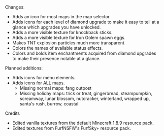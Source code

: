 Changes:
* Adds an icon for most maps in the map selector.
* Adds icons for each level of diamond upgrade to make it easy to tell at a glance which upgrades you have unlocked.
* Adds a more visible texture for knockback sticks.
* Adds a more visible texture for Iron Golem spawn eggs.
* Makes TNT explosion particles much more transparent.
* Colors the names of available status effects.
* Colors and bolds item enchantments acquired from diamond upgrades to make their presence notable at a glance.

Planned additions:
* Adds icons for menu elements.
* Adds icons for ALL maps.
  * Missing normal maps: fang outpost
  * Missing holiday maps: trick or treat, gingerbread, steampumpkin, screamway, lunar blossom, nutcracker, winterland, wrapped up, santa's rush, burrow, coastal

Credits
* Edited vanilla textures from the default Minecraft 1.8.9 resource pack.
* Edited textures from FurfNSFW's FurfSky+ resource pack.